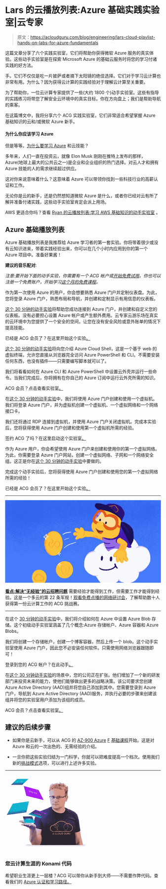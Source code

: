 # Lars 的云播放列表:Azure 基础实践实验室|云专家

> 原文：<https://acloudguru.com/blog/engineering/lars-cloud-playlist-hands-on-labs-for-azure-fundamentals>

这篇文章分享了六个实践实验室，它们将帮助你获得微软 Azure 服务的真实体验。这些动手实验室是在探索 Microsoft Azure 的基础云服务时将您的学习付诸实践的好方法。

手。它们不仅仅是吃一片披萨或者摘下太阳镜的绝佳选择。它们对于学习云计算也非常有用。为什么？因为获得云计算的实践经验对于理解云计算至关重要。

为了帮助你，一位云计算专家提供了一些(大约 1800 个)动手实验室。这些有指导的实践练习将带您了解安全云环境中的真实目标。你在方向盘上；我们是帮助导航的乘客。

在这篇博文中，我将分享六个 ACG 实践实验室，它们非常适合希望掌握 Azure 基础知识的云和/或微软 Azure 新手。

#### 为什么你应该学习 Azure

但是等等。[为什么要学习 Azure](https://acloudguru.com/blog/engineering/why-should-i-get-an-azure-certification) 和云技能？

多年来，人们一直在投资云，就像 Elon Musk 刚刚在推特上发布的那样，Azure(地球上最大的公共云之一)是企业和企业组织的热门选择。对云人才和拥有 Azure 技能的人的需求继续超过供应。

这对你来说意味着什么？这意味着 Azure 可以带领你找到一些科技行业的高薪认证和工作。

无论你是云的新手，还是仍然想知道微软 Azure 是什么，或者你已经对云有所了解并准备付诸实践，这些动手实验室肯定会派上用场。

AWS 更适合你吗？查看 [Ryan 的云播放列表:学习 AWS 基础知识的动手实验室](https://acloudguru.com/blog/engineering/ryans-cloud-playlist-hands-on-labs-for-learning-aws-essentials) 。

## Azure 基础播放列表

Azure 基础播放列表是我推荐给 Azure 学习者的第一套实验。你将带着很少或没有云知识进来，带着实践经验出来，你可以在几个小时内应用到你的第一个 Azure 项目中。准备好果酱！

**建议的音乐配对**:

*注意:要开始下面的动手实验，你需要有一个 ACG 帐户或[开始免费试用](https://acloudguru.com/pricing)。你也可以注册一个免费账户，开始学习[这个月的免费课程](https://acloudguru.com/blog/news/whats-free-at-acg)。*

作为第一次使用 Azure 的用户，你会想要熟悉 Azure 门户并定制仪表盘。为此，您将登录 Azure 门户，熟悉布局和导航，并创建和定制显示有用信息的仪表板。

[这个 30 分钟的动手实验](https://acloudguru.com/hands-on-labs/accessing-and-using-the-azure-portal)将帮助您成功连接到 Azure 门户，并创建和自定义您的仪表板。没有必要担心设置 Azure 帐户或产生额外费用。云专家云游乐场在真实的云环境中为您提供了一个安全的空间，让您在没有安全风险或意外账单的情况下提高技能。

已经是 ACG 会员了？在这里开始这个实验[。](https://learn.acloud.guru/handson/1566fa02-643e-46a5-982a-9de0cf39a489)

[这个 30 分钟的动手实验](https://acloudguru.com/hands-on-labs/accessing-and-using-the-azure-cloud-shell)将向您介绍 Azure Cloud Shell，这是一个基于 web 的虚拟终端，允许您直接从浏览器完全访问 Azure PowerShell 和 CLI。不需要安装任何东西，也没有插件——只需要编写脚本就可以了。

我们将看看如何在 Azure CLI 和 Azure PowerShell 中设置云外壳并运行一些命令。当我们完成后，你将拥有在你自己的 Azure 订阅中运行云外壳所需的知识。

ACG 会员？点击查看实验室[。](https://learn.acloud.guru/handson/c3b7cd51-ba36-4bdb-b815-0ea8b444a41f)

在[这个 30 分钟的动手实验](https://acloudguru.com/hands-on-labs/deploying-your-first-azure-virtual-machine)中，我们将使用 Azure 门户创建和使用一个虚拟机。我们将登录 Azure 门户，并为虚拟机创建一个虚拟机、一个虚拟网络和一个网络接口卡。

我们还将通过 RDP 连接到虚拟机，并使用 Azure 门户关闭虚拟机。完成本实验后，您将获得使用 Azure 门户创建和使用第一个虚拟机所需的经验。

签约 ACG 了吗？在这里启动这个实验室[。](https://learn.acloud.guru/handson/d79dd419-9791-494c-a134-90211b09ef9b)

作为 Azure 用户，你会希望使用 Azure 门户来创建和使用你的第一个虚拟网络。为此，你需要登录 Azure 门户网站，创建一个虚拟网络、子网和一个网络安全组。这正是你在[这个 30 分钟的动手实验](https://acloudguru.com/hands-on-labs/creating-azure-virtual-networks)中要做的。

完成这个动手实验后，您将获得使用 Azure 门户创建和使用您的第一个虚拟网络所需的经验！

已经是 ACG 会员了？在这里开始这个实验[。](https://learn.acloud.guru/handson/9b3a6ad1-9b93-4d07-9a3c-7bad4dedae4e)

* * *

![Top Paying Cloud Certifications and Jobs](img/07cb8d3f298707173700cdd1ece32bd7.png)

[**看点:解决“无经验”的云招聘问题**](https://get.acloudguru.com/solving-no-experience-cloud-problem-webinar)
需要经验才能得到工作，但需要工作才能得到经验。这是一个多云的第 22 条军规！[观看免费点播的网络研讨会](https://get.acloudguru.com/solving-no-experience-cloud-problem-webinar)，了解帮助数十人获得第一份云计算工作的 ACG 挑战赛。

* * *

在这个 [30 分钟的动手实验](https://acloudguru.com/hands-on-labs/create-azure-blob-storage-and-upload-a-blob)中，我们将介绍如何在 Azure 中设置 Azure Blob 存储。这个初级动手实验室涵盖了几个概念:Azure 存储帐户、Azure 容器和 Azure Blobs。

我们将创建一个存储帐户，创建一个博客容器，然后上传一个 blob。这个动手实验室使用 Azure 门户，因此您不必安装任何软件。只需使用网络浏览器跟随即可！

登录到您的 ACG 帐户？在此动手[。](https://learn.acloud.guru/handson/60e3ea2f-864c-4c81-9132-da9b0cf88d67)

在[这个 30 分钟动手实验](https://acloudguru.com/hands-on-labs/create-a-group-and-add-a-member-in-azure-active-directory-aad)的场景中，您的公司正在扩张。他们增加了一个新的研发部门来投资未来的能力，使他们能够做出更多的战略决策。该公司要求您创建 Azure Active Directory (AAD)组并将您自己添加到其中。您需要登录到 Azure 门户，导航到 Azure Active Directory (AAD)服务，并执行必要的步骤来创建该组并将您的实验室用户添加为该组的成员。

ACG 会员？点击查看实验室[。](https://learn.acloud.guru/handson/acdc78a6-56a6-4c1c-ad3d-717a5dc2bfa0)

## 建议的后续步骤

*   如果你是云新手，可以从 ACG 的 [AZ-900 Azure](https://acloudguru.com/course/az-900-microsoft-azure-fundamentals) [F](https://acloudguru.com/course/az-900-microsoft-azure-fundamentals) [基础课程](https://acloudguru.com/course/az-900-microsoft-azure-fundamentals)开始。这是对 Azure 和云的一次出色的、无需经验的介绍。

*   一旦你把这些实验归结为一门科学，你就可以把难度提高一个档次。使用我们新的[挑战模式](https://acloudguru.com/blog/news/introducing-challenge-mode-for-a-cloud-gurus-hands-on-labs)选项，可以进行上述许多实验。

* * *

#### **![lars-azure](img/eb33f28fc7861f75d6f1d46e407a8146.png)**

### 您云计算生涯的 Konami 代码

希望职业生涯更上一层楼？ACG 可以带你从新手到大师——不需要作弊代码。查看我们的 [Azure 认证和学习路径。](https://acloudguru.com/azure-cloud-training)